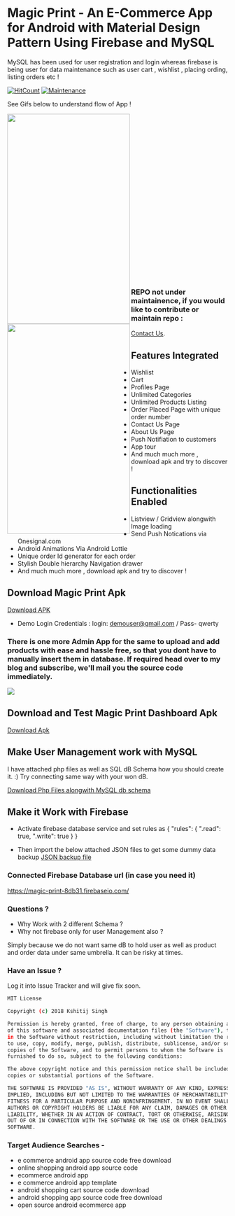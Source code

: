 # Magic Print - An E-Commerce App for Android with Material Design Pattern Using Firebase and MySQL

MySQL has been used for user registration and login whereas firebase is being user for data maintenance such as user cart , wishlist , placing ording, listing orders etc !

[![HitCount](http://hits.dwyl.io/singhkshitij/singhkshitij/Chootu-Frontend.svg)](http://hits.dwyl.io/singhkshitij/singhkshitij/Chootu-Frontend)
[![Maintenance](https://img.shields.io/badge/Maintained%3F-no-red.svg)](https://bitbucket.org/lbesson/ansi-colors)

See Gifs below to understand flow of App !

<img align="left" src="https://github.com/singhkshitij/magicprint/blob/master/video2gif_20180205_170751.gif" width="280" height="480" />

<img align="left" src="https://github.com/singhkshitij/magicprint/blob/master/video2gif_20180205_170830.gif" width="280" height="480" />
<br/>
<br/>
<br/>
<br/>
<br/>
<br/>
<br/>
<br/>
<br/>
<br/>
<br/>
<br/>
<br/>
<br/>
<br/>
<br/>
<br/>
<br/>
<br/>
<br/>
<br/>
<br/>

### REPO not under maintainence, if you would like to contribute or maintain repo :

[Contact Us](https://mytrashcode.com/contribute/).

## Features Integrated
- Wishlist
- Cart
- Profiles Page
- Unlimited Categories
- Unlimited Products Listing
- Order Placed Page with unique order number
- Contact Us Page
- About Us Page
- Push Notifiation to customers
- App tour 
- And much much more , download apk and try to discover !

## Functionalities Enabled

- Listview / Gridview alongwith Image loading
- Send Push Notications via Onesignal.com
- Android Animations Via Android Lottie
- Unique order Id generator for each order
- Stylish Double hierarchy Navigation drawer
- And much much more , download apk and try to discover !

## Download Magic Print Apk

<a href="https://drive.google.com/open?id=1xOUxLUPaPIjDlRJ__JNfHPhMbICeqZ_b">Download APK</a>

- Demo Login Credentials : login: demouser@gmail.com / Pass- qwerty

### There is one more Admin App for the same to upload and add products with ease and hassle free, so that you dont have to manually insert them in database. If required head over to my blog and subscribe, we'll mail you the source code immediately.

<a href="https://mytrashcode.com/subscribe/"><img src="https://www.bitcomet.com/images/download_en.png"></a>

## Download and Test Magic Print Dashboard Apk

<a href="https://drive.google.com/open?id=1_TgDP39XfZ5M2a7MhGQlKM04F_cePL8e">Download Apk</a>

## Make User Management work with MySQL
I have attached php files as well as SQL dB Schema how you should create it. :) Try connecting same way with your won dB.

[Download Php Files alongwith MySQL db schema]

## Make it Work with Firebase

 - Activate firebase database service and set rules as 
{
  "rules": {
    ".read": true,
    ".write": true
  }
}

 - Then import the below attached JSON files to get some dummy data backup
[JSON backup file]

### Connected Firebase Database url (in case you need it)
https://magic-print-8db31.firebaseio.com/

### Questions ? 

- Why Work with 2 different Schema ?
- Why not firebase only for user Management also ?

Simply because we do not want same dB to hold user as well as product and order data under same umbrella. It can be risky at times.

### Have an Issue ?
Log it into Issue Tracker and will give fix soon.

[JSON backup file]: <https://github.com/singhkshitij/MagicPrint/blob/master/magic-print-8db31-export.json>
[beingdevofficial@gmail.com]: <mailto:beingdevofficial@gmail.com>
[Download Php Files alongwith MySQL db schema]: <https://github.com/singhkshitij/MagicPrint/blob/master/UseManagementDbDetails.zip>

```sh
MIT License

Copyright (c) 2018 Kshitij Singh

Permission is hereby granted, free of charge, to any person obtaining a copy
of this software and associated documentation files (the "Software"), to deal
in the Software without restriction, including without limitation the rights
to use, copy, modify, merge, publish, distribute, sublicense, and/or sell
copies of the Software, and to permit persons to whom the Software is
furnished to do so, subject to the following conditions:

The above copyright notice and this permission notice shall be included in all
copies or substantial portions of the Software.

THE SOFTWARE IS PROVIDED "AS IS", WITHOUT WARRANTY OF ANY KIND, EXPRESS OR
IMPLIED, INCLUDING BUT NOT LIMITED TO THE WARRANTIES OF MERCHANTABILITY,
FITNESS FOR A PARTICULAR PURPOSE AND NONINFRINGEMENT. IN NO EVENT SHALL THE
AUTHORS OR COPYRIGHT HOLDERS BE LIABLE FOR ANY CLAIM, DAMAGES OR OTHER
LIABILITY, WHETHER IN AN ACTION OF CONTRACT, TORT OR OTHERWISE, ARISING FROM,
OUT OF OR IN CONNECTION WITH THE SOFTWARE OR THE USE OR OTHER DEALINGS IN THE
SOFTWARE.
```
### Target Audience Searches - 
 - e commerce android app source code free download
 - online shopping android app source code
 - ecommerce android app
 - e commerce android app template
 - android shopping cart source code download	
 - android shopping app source code free download
 - open source android ecommerce app
